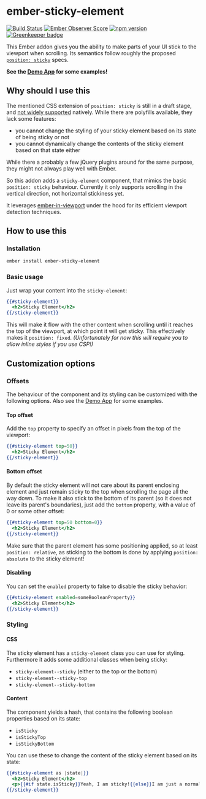 # ember-sticky-element

[![Build Status](https://travis-ci.org/kaliber5/ember-sticky-element.svg?branch=master)](https://travis-ci.org/kaliber5/ember-sticky-element)
[![Ember Observer Score](https://emberobserver.com/badges/ember-sticky-element.svg)](https://emberobserver.com/addons/ember-sticky-element)
[![npm version](https://badge.fury.io/js/ember-sticky-element.svg)](https://badge.fury.io/js/ember-sticky-element)
[![Greenkeeper badge](https://badges.greenkeeper.io/kaliber5/ember-sticky-element.svg)](https://greenkeeper.io/)

This Ember addon gives you the ability to make parts of your UI stick to the viewport when scrolling. 
Its semantics follow roughly the proposed [`position: sticky`](https://drafts.csswg.org/css-position/#sticky-pos) specs.

**See the [Demo App](https://kaliber5.github.io/ember-sticky-element/) for some examples!**

## Why should I use this

The mentioned CSS extension of `position: sticky` is still in a draft stage, and 
[not widely supported](http://caniuse.com/#feat=css-sticky) natively. While there are polyfills available, they lack
some features:
* you cannot change the styling of your sticky element based on its state of being sticky or not
* you cannot dynamically change the contents of the sticky element based on that state either

While there a probably a few jQuery plugins around for the same purpose, they might not always play well with Ember. 

So this addon adds a `sticky-element` component, that mimics the basic `position: sticky` behaviour.
Currently it only supports scrolling in the vertical direction, not horizontal stickiness yet. 

It leverages [ember-in-viewport](https://github.com/DockYard/ember-in-viewport) under the hood for its efficient 
viewport detection techniques.

## How to use this

### Installation

```bash
ember install ember-sticky-element
```
### Basic usage

Just wrap your content into the `sticky-element`:

```hbs
{{#sticky-element}}
  <h2>Sticky Element</h2>
{{/sticky-element}}
```

This will make it flow with the other content when scrolling until it reaches the top of the viewport, at which point
it will get sticky. This effectively makes it `position: fixed`. *(Unfortunately for now this will require you to allow
inline styles if you use CSP!)*

## Customization options

### Offsets

The behaviour of the component and its styling can be customized with the following options. Also see the [Demo App](https://kaliber5.github.io/ember-sticky-element/) for some examples.

#### Top offset

Add the `top` property to specify an offset in pixels from the top of the viewport:

```hbs
{{#sticky-element top=50}}
  <h2>Sticky Element</h2>
{{/sticky-element}}
```

#### Bottom offset

By default the sticky element will not care about its parent enclosing element and just remain sticky to the top when 
scrolling the page all the way down. To make it also stick to the bottom of its parent (so it does not leave its parent's
boundaries), just add the `bottom` property, with a value of 0 or some other offset:

```hbs
{{#sticky-element top=50 bottom=0}}
  <h2>Sticky Element</h2>
{{/sticky-element}}
```

Make sure that the parent element has some positioning applied, so at least `position: relative`, as sticking to the 
bottom is done by applying `position: absolute` to the sticky element!

#### Disabling

You can set the `enabled` property to false to disable the sticky behavior:

```hbs
{{#sticky-element enabled=someBooleanProperty}}
  <h2>Sticky Element</h2>
{{/sticky-element}}
```

### Styling

#### CSS

The sticky element has a `sticky-element` class you can use for styling. Furthermore it adds some additional classes
when being sticky:
* `sticky-element--sticky` (either to the top or the bottom)
* `sticky-element--sticky-top`
* `sticky-element--sticky-bottom`

#### Content

The component yields a hash, that contains the following boolean properties based on its state:
* `isSticky`
* `isStickyTop`
* `isStickyBottom`

You can use these to change the content of the sticky element based on its state:

```hbs
{{#sticky-element as |state|}}
  <h2>Sticky Element</h2>
  <p>{{#if state.isSticky}}Yeah, I am sticky!{{else}}I am just a normal element.{{/if}}</p>
{{/sticky-element}}
```
